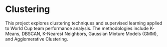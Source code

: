 # Clustering
This project explores clustering techniques and supervised learning applied to World Cup team performance analysis. The methodologies include K-Means, DBSCAN, K-Nearest Neighbors, Gaussian Mixture Models (GMM), and Agglomerative Clustering.
